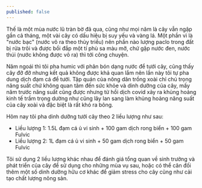 ```yaml
---
published: false
---
```

Thế là một mùa nước lũ tràn bờ đã qua, cũng như mọi năm là cây vẫn ngập gần cả tháng, một vài cây có dấu hiệu bị suy yếu và vàng lá. Một phần vì là "nước bạc" (nước vô ra theo thủy triều) nên phần nào lượng paclo trong đất bị rửa trôi và được bồi đắp một tí phù sa màu mỡ, chứ gặp nước đen, nước thúi (nước không được vô ra) thì tới công chuyện.

Năm ngoái thì tôi pha humic với phân bón dạng nước để tưới cây, cũng thấy cây đỡ đỡ nhưng kết quả không được khả quan lắm nên lần này tôi tự pha dung dịch đạm cá để tưới. Tập quán của nông dân trồng xoài chỉ chú trọng năng suất chứ không quan tâm đến sức khỏe và dinh dưỡng của cây, mấy năm trước năng suất cũng được nhưng từ hồi dịch covid xảy ra khủng hoảng kinh tế trầm trọng dường như cũng lây lan sang làm khủng hoảng năng suất của cây xoài và đặc biệt là rất khó ra bông.

Hôm nay tôi pha dinh dưỡng tưới cây theo 2 liều lượng như sau:

- Liều lượng 1: 1.5L đạm cá ủ vi sinh + 100 gam dịch rong biển + 100 gam Fulvic
- Liều lượng 2: 1L đạm cá ủ vi sinh + 50 gam dịch rong biển + 50 gam Fulvic

Tôi sử dụng 2 liều lượng khác nhau để đánh giá tổng quan về sinh trưởng và phát triển của cây để sử dụng cho những mùa vụ sau, hoặc có thể cân đối thêm một số dinh dưỡng hữu cơ khác để giảm stress cho cây cũng như cải tạo chất lượng nông sản.
